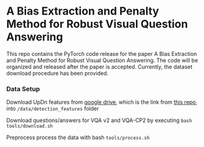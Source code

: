 # A Bias Extraction and Penalty Method for Robust Visual Question Answering

This repo contains the PyTorch code release for the paper A Bias Extraction and Penalty Method for Robust Visual Question Answering.
The code will be organized and released after the paper is accepted. Currently, the dataset download procedure has been provided.


### Data Setup

Download UpDn features from [google drive](https://drive.google.com/drive/folders/111ipuYC0BeprYZhHXLzkRGeYAHcTT0WR?usp=sharing), which is the link from [this repo](https://github.com/GeraldHan/GGE), into ``/data/detection_features`` folder

Download questions/answers for VQA v2 and VQA-CP2 by executing ``bash tools/download.sh``

Preprocess process the data with bash ``tools/process.sh``


